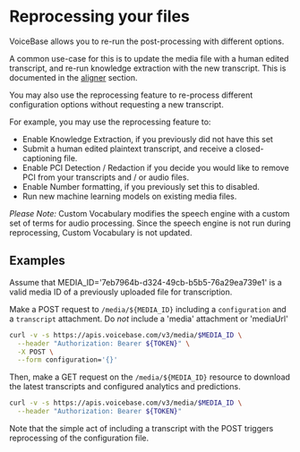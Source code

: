 # Reprocessing your files

VoiceBase allows you to re-run the post-processing with different options.

A common use-case for this is to update the media file with a human edited transcript, and re-run knowledge extraction with the new transcript. This is documented in the [aligner](aligner.md) section.

You may also use the reprocessing feature to re-process different configuration options without requesting a new transcript.

For example, you may use the reprocessing feature to:
* Enable Knowledge Extraction, if you previously did not have this set
* Submit a human edited plaintext transcript, and receive a closed-captioning file.
* Enable PCI Detection / Redaction if you decide you would like to remove PCI from your transcripts and / or audio files.
* Enable Number formatting, if you previously set this to disabled.
* Run new machine learning models on existing media files.

*Please Note:* Custom Vocabulary modifies the speech engine with a custom set of terms for audio processing. Since the speech engine is not run during reprocessing, Custom Vocabulary is not updated.

## Examples

Assume that MEDIA_ID='7eb7964b-d324-49cb-b5b5-76a29ea739e1' is a valid media ID of a previously uploaded file for transcription.


Make a POST request to `/media/${MEDIA_ID}` including a `configuration` and a `transcript` attachment. Do *not* include a 'media' attachment or 'mediaUrl'


```bash
curl -v -s https://apis.voicebase.com/v3/media/$MEDIA_ID \
  --header "Authorization: Bearer ${TOKEN}" \
  -X POST \
  --form configuration='{}' 
```

Then, make a GET request on the `/media/${MEDIA_ID}` resource to download the latest transcripts and configured analytics and predictions.

```bash
curl -v -s https://apis.voicebase.com/v3/media/$MEDIA_ID \
  --header "Authorization: Bearer ${TOKEN}"
```

Note that the simple act of including a transcript with the POST triggers reprocessing of the configuration file.
